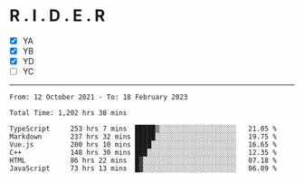 # R . I . D . E . R

- [x] YA
- [x] YB
- [x] YD
- [ ] YC

---

<!--START_SECTION:waka-->

```text
From: 12 October 2021 - To: 18 February 2023

Total Time: 1,202 hrs 38 mins

TypeScript     253 hrs 7 mins  █████▒░░░░░░░░░░░░░░░░░░░   21.05 %
Markdown       237 hrs 32 mins █████░░░░░░░░░░░░░░░░░░░░   19.75 %
Vue.js         200 hrs 10 mins ████░░░░░░░░░░░░░░░░░░░░░   16.65 %
C++            148 hrs 30 mins ███░░░░░░░░░░░░░░░░░░░░░░   12.35 %
HTML           86 hrs 22 mins  █▓░░░░░░░░░░░░░░░░░░░░░░░   07.18 %
JavaScript     73 hrs 13 mins  █▓░░░░░░░░░░░░░░░░░░░░░░░   06.09 %
```

<!--END_SECTION:waka-->
